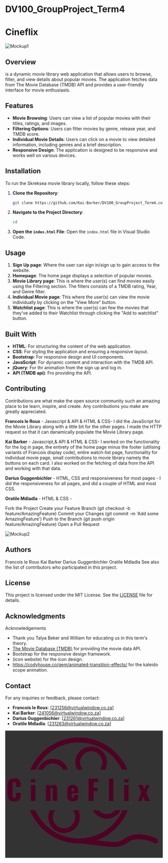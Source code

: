 # DV100_GroupProject_Term4

# Cineflix

![Mockup1](/assets/images/Mockups/MacBook%20#13.svg)

## Overview
 is a dynamic movie library web application that allows users to browse, filter, and view details about popular movies. The application fetches data from The Movie Database (TMDB) API and provides a user-friendly interface for movie enthusiasts.

## Features
- **Movie Browsing**: Users can view a list of popular movies with their titles, ratings, and images.
- **Filtering Options**: Users can filter movies by genre, release year, and TMDB score.
- **Individual Movie Details**: Users can click on a movie to view detailed information, including genres and a brief description.
- **Responsive Design**: The application is designed to be responsive and works well on various devices.

## Installation
To run the Skreksea movie library locally, follow these steps:

1. **Clone the Repository**:
   ```bash
   git clone https://github.com/Kai-Barker/DV100_GroupProject_Term4.com
   ```

2. **Navigate to the Project Directory**:
   ```bash
   cd 
   ```

3. **Open the `index.html` File**:
   Open the `index.html` file in Visual Studio Code.

## Usage
1. **Sign Up page**: Where the user can sign in/sign up to gain access to the website.
2. **Homepage**: The home page displays a selection of popular movies.
3. **Movie Library page**: This is where the user(s) can find movies easily using the Filtering section. The filters consists of a TMDB rating, Year, and Genre filter.
4. **Individual Movie page**: This where the user(s) can view the movie individually by clicking on the "View More" button.  
5. **Watchlist page**: This is where the user(s) can few the movies that they've added to their Watchlist through clicking the "Add to watchlist" button. 

## Built With
- **HTML**: For structuring the content of the web application.
- **CSS**: For styling the application and ensuring a responsive layout.
- **Bootstrap**: For responsive design and UI components.
- **JavaScript**: For dynamic content and interaction with the TMDB API.
- **jQuery**: For thr animation from the sign up and log in.
- **API (TMDB api)**: Fro providing the API.

## Contributing
Contributions are what make the open source community such an amazing place to be learn, inspire, and create. Any contributions you make are greatly appreciated.

**Francois le Roux** - Javascript & API & HTML & CSS- I did the JavaScript for the Movie Library along with a little bit for the other pages. I made the HTTP request so that it can danamically populate the Movie Library page.

**Kai Barker** - Javascript,& API & HTML & CSS- I worked on the functionality for the log in page, the entirety of the home page minus the footer (utilising variants of Francois display code), entire watch-list page, functionality for individual movie page, small contributions to movie library namely the buttons on each card. I also worked on the fetching of data from the API and working with that data.

**Darius Guggenbichler** - HTML, CSS and responsiveness for most pages - I did the responsiveness for all pages, and did a couple of HTML and most CSS.

**Oratile Mdladla** - HTML & CSS -

Fork the Project
Create your Feature Branch (git checkout -b feature/AmazingFeature)
Commit your Changes (git commit -m 'Add some AmazingFeature')
Push to the Branch (git push origin feature/AmazingFeature)
Open a Pull Request

![Mockup2](/assets/images/Mockups/MacBook%20#13.svg)

## Authors
Francois le Roux 
Kai Barker
Darius Guggenbichler
Oratile Mdladla
See also the list of contributors who participated in this project.

## License
This project is licensed under the MIT License. See the [LICENSE](LICENSE) file for details.

## Acknowledgments
Acknowledgements
- Thank you Talya Beker and William for educating us in this term's theory.
- [The Movie Database (TMDB)](https://www.themoviedb.org/) for providing the movie data API.
- Bootstrap for the responsive design framework.
- (icon website) for the icon design.
- https://codyhouse.co/gem/animated-transition-effects/ for the kaleido scope animation.


## Contact
For any inquiries or feedback, please contact:
- **Francois le Roux**: [231256@virtualwindow.co.za]
- **Kai Barker**: [241056@virtualwindow.co.za]
- **Darius Guggenbichler**: [231261@virtualwindow.co.za]
- **Oratile Mdladla**: [231263@virtualwindow.co.za]


![logo](/assets/Footer%20logo.png)